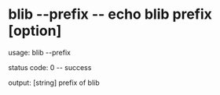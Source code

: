 # blib --prefix  -- echo blib prefix [option]

  usage: blib --prefix

  status code:
    0 -- success

  output:
    [string] prefix of blib
